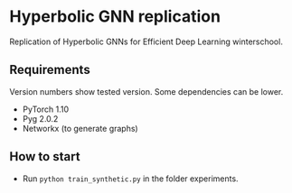 # Hyperbolic GNN replication

Replication of Hyperbolic GNNs for Efficient Deep Learning winterschool.

## Requirements
Version numbers show tested version. Some dependencies can be lower.
- PyTorch 1.10
- Pyg 2.0.2
- Networkx (to generate graphs)

## How to start
- Run `python train_synthetic.py` in the folder experiments.
